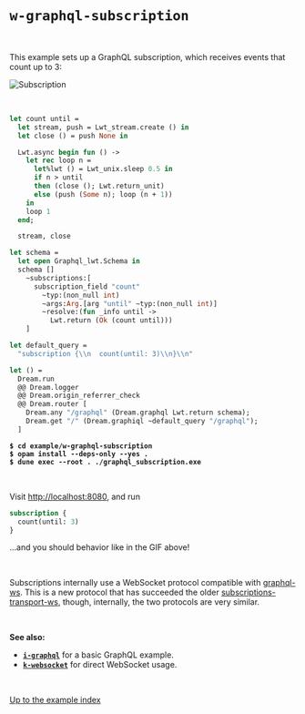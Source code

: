 # `w-graphql-subscription`

<br>

This example sets up a GraphQL subscription, which receives events that count up
to 3:

![Subscription](https://raw.githubusercontent.com/aantron/dream/master/docs/asset/subscription.gif)

<br>

```ocaml
let count until =
  let stream, push = Lwt_stream.create () in
  let close () = push None in

  Lwt.async begin fun () ->
    let rec loop n =
      let%lwt () = Lwt_unix.sleep 0.5 in
      if n > until
      then (close (); Lwt.return_unit)
      else (push (Some n); loop (n + 1))
    in
    loop 1
  end;

  stream, close

let schema =
  let open Graphql_lwt.Schema in
  schema []
    ~subscriptions:[
      subscription_field "count"
        ~typ:(non_null int)
        ~args:Arg.[arg "until" ~typ:(non_null int)]
        ~resolve:(fun _info until ->
          Lwt.return (Ok (count until)))
    ]

let default_query =
  "subscription {\\n  count(until: 3)\\n}\\n"

let () =
  Dream.run
  @@ Dream.logger
  @@ Dream.origin_referrer_check
  @@ Dream.router [
    Dream.any "/graphql" (Dream.graphql Lwt.return schema);
    Dream.get "/" (Dream.graphiql ~default_query "/graphql");
  ]
```

<pre><code><b>$ cd example/w-graphql-subscription</b>
<b>$ opam install --deps-only --yes .</b>
<b>$ dune exec --root . ./graphql_subscription.exe</b></code></pre>

<br>

Visit [http://localhost:8080](http://localhost:8080), and run

```graphql
subscription {
  count(until: 3)
}
```

...and you should behavior like in the GIF above!

<br>

Subscriptions internally use a WebSocket protocol compatible with
[graphql-ws](https://github.com/enisdenjo/graphql-ws). This is a new protocol
that has succeeded the older
[subscriptions-transport-ws](https://github.com/apollographql/subscriptions-transport-ws),
though, internally, the two protocols are very
similar.

<br>

**See also:**

- [**`i-graphql`**](../i-graphql#files) for a basic GraphQL example.
- [**`k-websocket`**](../k-websocket#files) for direct WebSocket usage.

<br>

[Up to the example index](../#examples)
